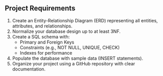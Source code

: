 ## Project Requirements

1. Create an Entity-Relationship Diagram (ERD) representing all entities, attributes, and relationships.
2. Normalize your database design up to at least 3NF.
3. Create a SQL schema with:
   - Primary and Foreign Keys
   - Constraints (e.g., NOT NULL, UNIQUE, CHECK)
   - Indexes for performance
4. Populate the database with sample data (INSERT statements).
5. Organize your project using a GitHub repository with clear documentation.
